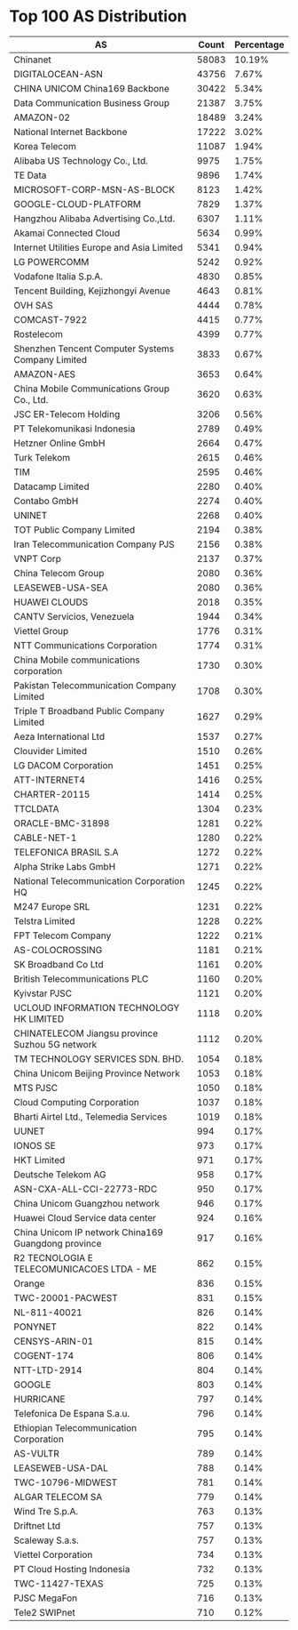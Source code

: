 # Top 100 AS Distribution
| AS | Count | Percentage |
|----|----|----|
| Chinanet | 58083 | 10.19% |
| DIGITALOCEAN-ASN | 43756 | 7.67% |
| CHINA UNICOM China169 Backbone | 30422 | 5.34% |
| Data Communication Business Group | 21387 | 3.75% |
| AMAZON-02 | 18489 | 3.24% |
| National Internet Backbone | 17222 | 3.02% |
| Korea Telecom | 11087 | 1.94% |
| Alibaba US Technology Co., Ltd. | 9975 | 1.75% |
| TE Data | 9896 | 1.74% |
| MICROSOFT-CORP-MSN-AS-BLOCK | 8123 | 1.42% |
| GOOGLE-CLOUD-PLATFORM | 7829 | 1.37% |
| Hangzhou Alibaba Advertising Co.,Ltd. | 6307 | 1.11% |
| Akamai Connected Cloud | 5634 | 0.99% |
| Internet Utilities Europe and Asia Limited | 5341 | 0.94% |
| LG POWERCOMM | 5242 | 0.92% |
| Vodafone Italia S.p.A. | 4830 | 0.85% |
| Tencent Building, Kejizhongyi Avenue | 4643 | 0.81% |
| OVH SAS | 4444 | 0.78% |
| COMCAST-7922 | 4415 | 0.77% |
| Rostelecom | 4399 | 0.77% |
| Shenzhen Tencent Computer Systems Company Limited | 3833 | 0.67% |
| AMAZON-AES | 3653 | 0.64% |
| China Mobile Communications Group Co., Ltd. | 3620 | 0.63% |
| JSC ER-Telecom Holding | 3206 | 0.56% |
| PT Telekomunikasi Indonesia | 2789 | 0.49% |
| Hetzner Online GmbH | 2664 | 0.47% |
| Turk Telekom | 2615 | 0.46% |
| TIM | 2595 | 0.46% |
| Datacamp Limited | 2280 | 0.40% |
| Contabo GmbH | 2274 | 0.40% |
| UNINET | 2268 | 0.40% |
| TOT Public Company Limited | 2194 | 0.38% |
| Iran Telecommunication Company PJS | 2156 | 0.38% |
| VNPT Corp | 2137 | 0.37% |
| China Telecom Group | 2080 | 0.36% |
| LEASEWEB-USA-SEA | 2080 | 0.36% |
| HUAWEI CLOUDS | 2018 | 0.35% |
| CANTV Servicios, Venezuela | 1944 | 0.34% |
| Viettel Group | 1776 | 0.31% |
| NTT Communications Corporation | 1774 | 0.31% |
| China Mobile communications corporation | 1730 | 0.30% |
| Pakistan Telecommunication Company Limited | 1708 | 0.30% |
| Triple T Broadband Public Company Limited | 1627 | 0.29% |
| Aeza International Ltd | 1537 | 0.27% |
| Clouvider Limited | 1510 | 0.26% |
| LG DACOM Corporation | 1451 | 0.25% |
| ATT-INTERNET4 | 1416 | 0.25% |
| CHARTER-20115 | 1414 | 0.25% |
| TTCLDATA | 1304 | 0.23% |
| ORACLE-BMC-31898 | 1281 | 0.22% |
| CABLE-NET-1 | 1280 | 0.22% |
| TELEFONICA BRASIL S.A | 1272 | 0.22% |
| Alpha Strike Labs GmbH | 1271 | 0.22% |
| National Telecommunication Corporation HQ | 1245 | 0.22% |
| M247 Europe SRL | 1231 | 0.22% |
| Telstra Limited | 1228 | 0.22% |
| FPT Telecom Company | 1222 | 0.21% |
| AS-COLOCROSSING | 1181 | 0.21% |
| SK Broadband Co Ltd | 1161 | 0.20% |
| British Telecommunications PLC | 1160 | 0.20% |
| Kyivstar PJSC | 1121 | 0.20% |
| UCLOUD INFORMATION TECHNOLOGY HK LIMITED | 1118 | 0.20% |
| CHINATELECOM Jiangsu province Suzhou 5G network | 1112 | 0.20% |
| TM TECHNOLOGY SERVICES SDN. BHD. | 1054 | 0.18% |
| China Unicom Beijing Province Network | 1053 | 0.18% |
| MTS PJSC | 1050 | 0.18% |
| Cloud Computing Corporation | 1037 | 0.18% |
| Bharti Airtel Ltd., Telemedia Services | 1019 | 0.18% |
| UUNET | 994 | 0.17% |
| IONOS SE | 973 | 0.17% |
| HKT Limited | 971 | 0.17% |
| Deutsche Telekom AG | 958 | 0.17% |
| ASN-CXA-ALL-CCI-22773-RDC | 950 | 0.17% |
| China Unicom Guangzhou network | 946 | 0.17% |
| Huawei Cloud Service data center | 924 | 0.16% |
| China Unicom IP network China169 Guangdong province | 917 | 0.16% |
| R2 TECNOLOGIA E TELECOMUNICACOES LTDA - ME | 862 | 0.15% |
| Orange | 836 | 0.15% |
| TWC-20001-PACWEST | 831 | 0.15% |
| NL-811-40021 | 826 | 0.14% |
| PONYNET | 822 | 0.14% |
| CENSYS-ARIN-01 | 815 | 0.14% |
| COGENT-174 | 806 | 0.14% |
| NTT-LTD-2914 | 804 | 0.14% |
| GOOGLE | 803 | 0.14% |
| HURRICANE | 797 | 0.14% |
| Telefonica De Espana S.a.u. | 796 | 0.14% |
| Ethiopian Telecommunication Corporation | 795 | 0.14% |
| AS-VULTR | 789 | 0.14% |
| LEASEWEB-USA-DAL | 788 | 0.14% |
| TWC-10796-MIDWEST | 781 | 0.14% |
| ALGAR TELECOM SA | 779 | 0.14% |
| Wind Tre S.p.A. | 763 | 0.13% |
| Driftnet Ltd | 757 | 0.13% |
| Scaleway S.a.s. | 757 | 0.13% |
| Viettel Corporation | 734 | 0.13% |
| PT Cloud Hosting Indonesia | 732 | 0.13% |
| TWC-11427-TEXAS | 725 | 0.13% |
| PJSC MegaFon | 716 | 0.13% |
| Tele2 SWIPnet | 710 | 0.12% |
